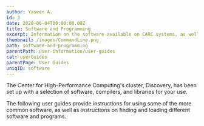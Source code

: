 ```yaml
---
author: Yaseen A.
id: 3
date: 2020-06-04T00:00:00.00Z
title: Software and Programming
excerpt: Information on the software available on CARC systems, as well as instructions for installing your own.
thumbnail: /images/CommandLine.png
path: software-and-programming
parentPath: user-information/user-guides
cat: userGuides
parentPage: User Guides
uniqID: software
---
```


The Center for High-Performance Computing's cluster, Discovery, has been set up with a selection of software, compilers, and libraries for your use.

The following user guides provide instructions for using some of the more common software, as well as instructions on finding and loading different software and programs.
